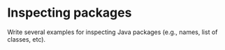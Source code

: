 # Inspecting packages
Write several examples for inspecting Java packages (e.g., names, list of classes, etc).
